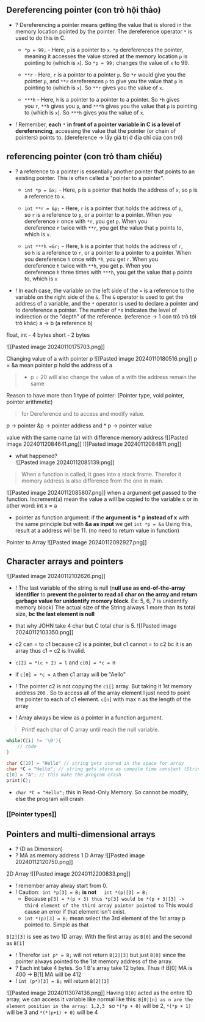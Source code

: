 ## Dereferencing pointer (con trỏ hội thảo) 
+ ? Dereferencing a pointer means getting the value that is stored in the memory location pointed by the pointer. The dereference operator `*` is used to do this in C.
	+  `*p = 99;` - Here, `p` is a pointer to `x`. `*p` dereferences the pointer, meaning it accesses the value stored at the memory location `p` is pointing to (which is `x`). So `*p = 99;` changes the value of `x` to 99.
 
	+ `**r` - Here, `r` is a pointer to a pointer `p`. So `*r` would give you the pointer `p`, and `**r` dereferences `p` to give you the value that `p` is pointing to (which is `x`). So `**r` gives you the value of `x`.
    
	+ `***h` - Here, `h` is a pointer to a pointer to a pointer. So `*h` gives you `r`, `**h` gives you `p`, and `***h` gives you the value that `p` is pointing to (which is `x`). So `***h` gives you the value of `x`.
	
+ !  Remember, **each** `*` **in front of a pointer variable in C is a level of dereferencing**, accessing the value that the pointer (or chain of pointers) points to.
(dereference -> lấy giá trị ở địa chỉ của con trỏ)

## referencing pointer (con trỏ tham chiếu)
+ ? a reference to a pointer is essentially another pointer that points to an existing pointer. This is often called a "pointer to a pointer".
	+ `int *p = &x;` - Here, `p` is a pointer that holds the address of `x`, so `p` is a reference to `x`.
    
	+ `int **r = &p;` - Here, `r` is a pointer that holds the address of `p`, so `r` is a reference to `p`, or a pointer to a pointer. When you dereference `r` once with `*r`, you get `p`. When you dereference `r` twice with `**r`, you get the value that `p` points to, which is `x`.
    
	+ `int ***h =&r;` - Here, `h` is a pointer that holds the address of `r`, so `h` is a reference to `r`, or a pointer to a pointer to a pointer. When you dereference `h` once with `*h`, you get `r`. When you dereference `h` twice with `**h`, you get `p`. When you dereference `h` three times with `***h`, you get the value that `p` points to, which is `x`
	  
+ ! In each case, the variable on the left side of the `=` is a reference to the variable on the right side of the `&`. The `&` operator is used to get the address of a variable, and the `*` operator is used to declare a pointer and to dereference a pointer. The number of `*`s indicates the level of indirection or the "depth" of the reference.
(reference -> 1 con trỏ trỏ tới trỏ khác)
a -> b (a reference b)

float, int - 4 bytes
short - 2 bytes

![[Pasted image 20240110175703.png]]

Changing value of a with pointer p
![[Pasted image 20240110180516.png]]
p = &a mean pointer p hold the address of a
> * p = 20  will also change the value of a with the address remain the same


Reason to have more than 1 type of pointer:
(Pointer type, void pointer, pointer arithmetic)
> for Dereference and to access and modify value.

p -> pointer
&p -> pointer address 
and * p -> pointer value

value with the same name (a) with difference memory address
![[Pasted image 20240112084641.png]]
![[Pasted image 20240112084811.png]]
+ what happened?  
 ![[Pasted image 20240112085139.png]]
> When a function is called, it goes into a stack frame. Therefor it memory address is also difference from the one in main. 

![[Pasted image 20240112085807.png]]
when a argument get passed to the function. Increment(a) mean the value a will be copied to the variable x or in other word: int x = a
+ pointer as function argument: if the **argument is * p instead of x**
	 with the same principle but with **&a as input** we get `int *p = &a`
Using this, result at a address will be 11. (no need to return value in function)

Pointer to Array
![[Pasted image 20240112092927.png]]

## Character arrays and pointers
![[Pasted image 20240112102626.png]]
+ ! The last variable of the string is null (n**ull use as end-of-the-array identifier** to **prevent the pointer to read all char on the array and return garbage value for unidentify momory block**. Ex: 5, 6, 7 is unidentify memory block)
The actual size of the String always 1 more than its total size, **bc the last element is null**
+ that why JOHN take 4 char but C total char is 5.
![[Pasted image 20240112103350.png]]
+ c2 can = to c1 because c2 is a pointer, but c1 cannot = to c2 bc it is an array thus c1 = c2 is Invalid.
+ `c[2] = *(c + 2) = l` and `c[0] = *c = H`
+ if `c[0] = *c = A` then c1 array will be "Aello"
+ ! The pointer c2 is not copying the `c1[]` array. But taking it 1st memory address `200` . So to access all of the array element I just need to point the pointer to each of c1 element. `c[n]`  with max n as the length of the array 



+ ! Array always be view as a pointer in a function argument.

> Printf each char of C array until reach the null variable. 
```c
while(C[i] != '\0'){
	// code
}
```

```c
char C[20] = "Hello" // string gets stored in the space for array
char *C = "Hello"; // string gets store as compile time constant (String literal)  
C[0] = "A"; // this make the program crash
print(C);
```
+ `char *C = "Hello";`   this in Read-Only Memory. So cannot be modify, else the program will crash 


### [[Pointer types]]


## Pointers and multi-dimensional arrays
+ ? (D as Dimension)
+ ? MA as memory address
1 D Array 
![[Pasted image 20240112120750.png]]

2D Array
![[Pasted image 20240112200833.png]]
+ ! remember array alway start from 0.  
+ ! Caution:  `int *p[3] = B;` **is not**     `int *(p)[3] = B;` 
	+ Because `p[3] = *(p + 3) thus *p[3] would be *(p + 3)[3] -> third element of the third array pointer pointed to` This would cause an error if that element isn't exist.  
	+  `int *(p)[3] = B;` mean select the 3rd element of the 1st array p pointed to. Simple as that

`B[2][3]` is see as two 1D array. With the first array as `B[0]` and the second as `B[1]` 
+ ! Therefor `int p* = B;` will not return `B[2][3]` but just `B[0]` since the pointer always pointed to the 1st memory address of the array.
+ ? Each int take 4 bytes. So 1 B's array take 12 bytes. Thus if B[0] MA is 400 -> B[1]  MA will be 412 
+ !  `int (p*)[3] = B;`  will return `B[2][3]`

![[Pasted image 20240113074136.png]]
Having `B[0]` acted as the entire 1D array, we can access it variable like normal like this:
`B[0][n] as n are the element position in the array: 1,2,3 `
so `*(*p + 0)` will be 2, `*(*p + 1)` will be 3 and `*(*(p+1) + 0)` will be 4 
